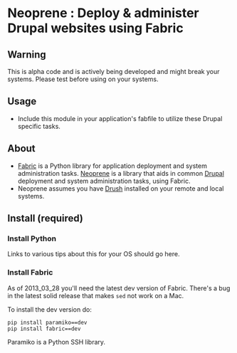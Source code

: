 # Neoprene : Deploy & administer Drupal websites using Fabric

## Warning
This is alpha code and is actively being developed and might break your systems. Please test before using on your systems.

## Usage
* Include this module in your application's fabfile to utilize these Drupal specific tasks.

## About
* [Fabric](http://docs.fabfile.org) is a Python library for application deployment and system administration tasks. [Neoprene](https://github.com/scimusmn/neoprene) is a library that aids in common [Drupal](http://www.drupal.org) deployment and system administration tasks, using Fabric.
* Neoprene assumes you have [Drush](http://drupal.org/project/drush) installed on your remote and local systems.

## Install (required)

### Install Python 
Links to various tips about this for your OS should go here.

### Install Fabric
As of 2013_03_28 you'll need the latest dev version of Fabric. There's a bug in the latest solid release that makes `sed` not work on a Mac.

To install the dev version do:

    pip install paramiko==dev
    pip install fabric==dev

Paramiko is a Python SSH library.
<!--Coming soon-->

<!--## TODO-->


